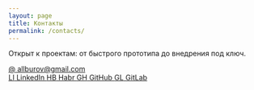 ```yaml
---
layout: page
title: Контакты
permalink: /contacts/
---
```


<p class="contact-intro">Открыт к проектам: от быстрого прототипа до внедрения под ключ.</p>

<a class="contact-link contact-email" href="mailto:allburov@gmail.com">
  <span class="contact-badge">@</span>
  allburov@gmail.com
</a>

<div class="contact-grid">
  <a class="contact-link" href="https://www.linkedin.com/in/aleksey-burov-99b06164/" target="_blank" rel="noopener">
    <span class="contact-badge">LI</span> LinkedIn
  </a>
  <a class="contact-link" href="https://habr.com/users/allburov/" target="_blank" rel="noopener">
    <span class="contact-badge">HB</span> Habr
  </a>
  <a class="contact-link" href="https://github.com/allburov" target="_blank" rel="noopener">
    <span class="contact-badge">GH</span> GitHub
  </a>
  <a class="contact-link" href="https://gitlab.com/allburov/" target="_blank" rel="noopener">
    <span class="contact-badge">GL</span> GitLab
  </a>
</div>
